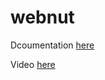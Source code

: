 # webnut

Dcoumentation [here](https://docs.technotim.live/posts/NUT-server-guide/)

Video [here](https://www.youtube.com/watch?v=vyBP7wpN72c)
